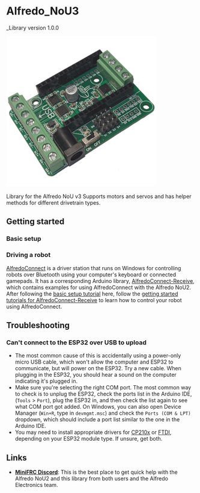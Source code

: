 # Alfredo_NoU3
_Library version 1.0.0

<img src="https://github.com/AlfredoElectronics/alfredoelectronics.github.io/blob/master/images/nou2-1.png" width="400px">

Library for the Alfredo NoU v3 Supports motors and servos and has helper methods for different drivetrain types.

## Getting started

### Basic setup
### Driving a robot

[AlfredoConnect](https://github.com/AlfredoElectronics/AlfredoConnect-Desktop/releases) is a driver station that runs on Windows for controlling robots over Bluetooth using your computer's keyboard or connected gamepads. It has a corresponding Arduino library, [AlfredoConnect-Receive](https://github.com/AlfredoElectronics/AlfredoConnect-Receive), which contains examples for using AlfredoConnect with the Alfredo NoU2. After following the [basic setup tutorial](#basic-setup) here, follow the [getting started tutorials for AlfredoConnect-Receive](https://github.com/AlfredoElectronics/AlfredoConnect-Receive#getting-started) to learn how to control your robot using AlfredoConnect.

## Troubleshooting

### Can't connect to the ESP32 over USB to upload
* The most common cause of this is accidentally using a power-only micro USB cable, which won't allow the computer and ESP32 to communicate, but will power on the ESP32. Try a new cable. When plugging in the ESP32, you should hear a sound on the computer indicating it's plugged in.
* Make sure you're selecting the right COM port. The most common way to check is to unplug the ESP32, check the ports list in the Arduino IDE, (`Tools` > `Port`), plug the ESP32 in, and then check the list again to see what COM port got added. On Windows, you can also open Device Manager (`Win+R`, type in `devmgmt.msc`) and check the `Ports (COM & LPT)` dropdown, which should include a port list similar to the one in the Arduino IDE.
* You may need to install appropriate drivers for [CP210x](https://www.silabs.com/developers/usb-to-uart-bridge-vcp-drivers) or [FTDI](https://ftdichip.com/drivers/vcp-drivers/), depending on your ESP32 module type. If unsure, get both.

## Links

* [**MiniFRC Discord**](https://discord.gg/VtGvf6B): This is the best place to get quick help with the Alfredo NoU2 and this library from both users and the Alfredo Electronics team.
